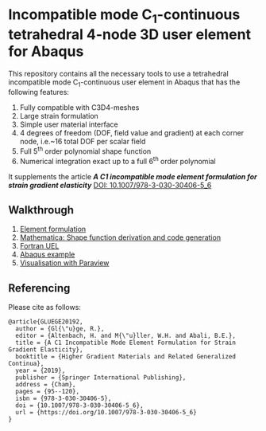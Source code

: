 # Incompatible mode C<sub>1</sub>-continuous tetrahedral 4-node 3D user element for Abaqus

This repository contains all the necessary tools to use a tetrahedral incompatible mode C<sub>1</sub>-continuous user element in Abaqus that has the following features:

1. Fully compatible with C3D4-meshes
2. Large strain formulation
3. Simple user material interface
4. 4 degrees of freedom (DOF, field value and gradient) at each corner node, i.e.~16 total DOF per scalar field
5. Full 5<sup>th</sup> order polynomial shape function
6. Numerical integration exact up to a full 6<sup>th</sup> order polynomial

It supplements the article **_A C1 incompatible mode element formulation for strain gradient elasticity_** [DOI: 10.1007/978-3-030-30406-5_6](https://doi.org/10.1007/978-3-030-30406-5_6)

## Walkthrough

1. [Element formulation](./1_Element_formulation)
2. [Mathematica: Shape function derivation and code generation](./2_Mathematica)
3. [Fortran UEL](./3_Fortran_UEL)
4. [Abaqus example](./4_ABQ_Example)
5. [Visualisation with Paraview](./5_Visualisation)


## Referencing

Please cite as follows:

```
@article{GLUEGE20192,
  author = {Gl{\"u}ge, R.},
  editor = {Altenbach, H. and M{\"u}ller, W.H. and Abali, B.E.},
  title = {A C1 Incompatible Mode Element Formulation for Strain Gradient Elasticity},
  booktitle = {Higher Gradient Materials and Related Generalized Continua},
  year = {2019},
  publisher = {Springer International Publishing},
  address = {Cham},
  pages = {95--120},
  isbn = {978-3-030-30406-5},
  doi = {10.1007/978-3-030-30406-5_6},
  url = {https://doi.org/10.1007/978-3-030-30406-5_6}
}
```
